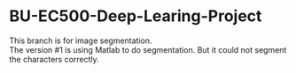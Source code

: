 # BU-EC500-Deep-Learing-Project

This branch is for image segmentation.<br/>
The version #1 is using Matlab to do segmentation. But it could not segment the characters correctly. 

